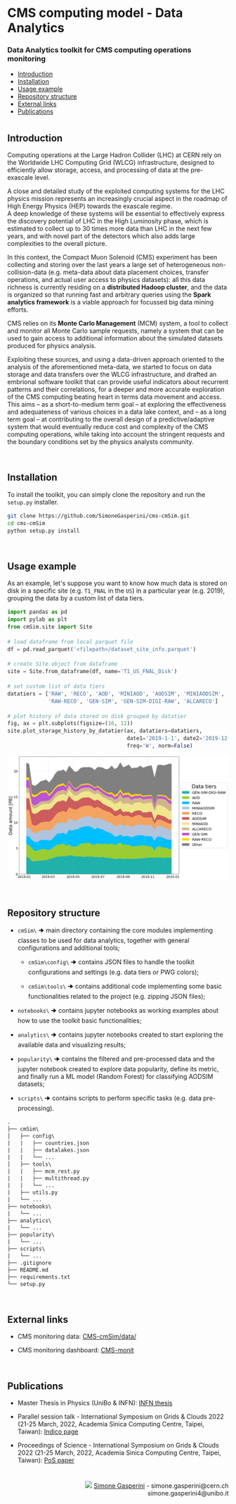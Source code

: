 # CMS computing model - Data Analytics

### Data Analytics toolkit for CMS computing operations monitoring

- [Introduction](#introduction)
- [Installation](#installation)
- [Usage example](#usage-example)
- [Repository structure](#repository-structure)
- [External links](#external-links)
- [Publications](#publications)

#

## Introduction
Computing operations at the Large Hadron Collider (LHC) at CERN rely on the Worldwide LHC Computing Grid (WLCG) infrastructure, designed to efficiently allow storage, access, and processing of data at the pre-exascale level.

A close and detailed study of the exploited computing systems for the LHC physics mission represents an increasingly crucial aspect in the roadmap of High Energy Physics (HEP) towards the exascale regime.\
A deep knowledge of these systems will be essential to effectively express the discovery potential of LHC in the High Luminosity phase, which is estimated to collect up to 30 times more data than LHC in the next few years, and with novel part of the detectors which also adds large complexities to the overall picture.

In this context, the Compact Muon Solenoid (CMS) experiment has been collecting and storing over the last years a large set of heterogeneous non-collision-data (e.g. meta-data about data placement choices, transfer operations, and actual user access to physics datasets): all this data richness is currently residing on a **distributed Hadoop cluster**, and the data is organized so that running fast and arbitrary queries using the **Spark analytics framework** is a viable approach for focussed big data mining efforts.

CMS relies on its **Monte Carlo Management** (MCM) system, a tool to collect and monitor all Monte Carlo sample requests, namely a system that can be used to gain access to additional information about the simulated datasets produced for physics analysis.

Exploiting these sources, and using a data-driven approach oriented to the analysis of the aforementioned meta-data, we started to focus on data storage and data transfers over the WLCG infrastructure, and drafted an embrional software toolkit that can provide useful indicators about recurrent patterns and their correlations, for a deeper and more accurate exploration of the CMS computing beating heart in terms data movement and access.\
This aims – as a short-to-medium term goal – at exploring the effectiveness and adequateness of various choices in a data lake context, and – as a long term goal – at contributing to the overall design of a predictive/adaptive system that would eventually reduce cost and complexity of the CMS computing operations, while taking into account the stringent requests and the boundary conditions set by the physics analysts community.

<br>

## Installation
To install the toolkit, you can simply clone the repository and run the `setup.py` installer.

```bash
git clone https://github.com/SimoneGasperini/cms-cmSim.git
cd cms-cmSim
python setup.py install
```

<br>

## Usage example
As an example, let's suppose you want to know how much data is stored on disk in a specific site (e.g. `T1_FNAL` in the `US`) in a particular year (e.g. 2019), grouping the data by a custom list of data tiers.

```python
import pandas as pd
import pylab as plt
from cmSim.site import Site

# load dataframe from local parquet file
df = pd.read_parquet('<filepath>/dataset_site_info.parquet')

# create Site object from dataframe
site = Site.from_dataframe(df, name='T1_US_FNAL_Disk')

# set custom list of data tiers
datatiers = ['RAW', 'RECO', 'AOD', 'MINIAOD', 'AODSIM', 'MINIAODSIM',
             'RAW-RECO', 'GEN-SIM', 'GEN-SIM-DIGI-RAW', 'ALCARECO']

# plot history of data stored on disk grouped by datatier
fig, ax = plt.subplots(figsize=(16, 12))
site.plot_storage_history_by_datatier(ax, datatiers=datatiers,
                                      date1='2019-1-1', date2='2019-12-31',
                                      freq='W', norm=False)
```
![plot](t1_us_fnal_disk.png)

<br>

## Repository structure
- `cmSim\` 🠊 main directory containing the core modules implementing classes to be used for data analytics, together with general configurations and additional tools;

    * `cmSim\config\` 🠊 contains JSON files to handle the toolkit configurations and settings (e.g. data tiers or PWG colors);

    * `cmSim\tools\` 🠊 contains additional code implementing some basic functionalities related to the project (e.g. zipping JSON files);

- `notebooks\` 🠊 contains jupyter notebooks as working examples about how to use the toolkit basic functionalities;

- `analytics\` 🠊 contains jupyter notebooks created to start exploring the available data and visualizing results;

- `popularity\` 🠊 contains the filtered and pre-processed data and the jupyter notebook created to explore data popularity, define its metric, and finally run a ML model (Random Forest) for classifying AODSIM datasets;

- `scripts\` 🠊 contains scripts to perform specific tasks (e.g. data pre-processing).

```
.
├── cmSim\
│   ├── config\
|   |   ├── countries.json
|   |   ├── datalakes.json
|   |   └── ...
│   ├── tools\
|   |   ├── mcm_rest.py
|   |   ├── multithread.py
|   |   └── ...
|   ├── utils.py
|   └── ...
├── notebooks\
|   └── ...
├── analytics\
|   └── ...
├── popularity\
|   └── ...
├── scripts\
|   └── ...
├── .gitignore
├── README.md
├── requirements.txt
└── setup.py
```

<br>

## External links
* CMS monitoring data: [CMS-cmSim/data/](https://liveunibo-my.sharepoint.com/:f:/g/personal/simone_gasperini2_studio_unibo_it/Eh5PN28-dPxMk8k6xOKacHsBAtPoEHkqk03jwOgqshaB5A?e=0CBqhg)

* CMS monitoring dashboard: [CMS-monit](https://monit-grafana.cern.ch/d/000000530/cms-monitoring-project?orgId=11)

<br>

## Publications
* Master Thesis in Physics (UniBo & INFN): [INFN thesis](https://pubblicazioni.dsi.infn.it/tesi/listaTesi.php)

* Parallel session talk - International Symposium on Grids & Clouds 2022 (21-25 March, 2022, Academia Sinica Computing Centre, Taipei, Taiwan): [Indico page](https://indico4.twgrid.org/event/20/contributions/1120/)

* Proceedings of Science - International Symposium on Grids & Clouds 2022 (21-25 March, 2022, Academia Sinica Computing Centre, Taipei, Taiwan): [PoS paper](https://pos.sissa.it/415/006/)

#

<p align="right"><img src="https://avatars2.githubusercontent.com/u/71086758?s=400&v=4" width="12px;"/> <a href="https://github.com/SimoneGasperini">Simone Gasperini</a> - simone.gasperini@cern.ch <br> simone.gasperini4@unibo.it</p>
